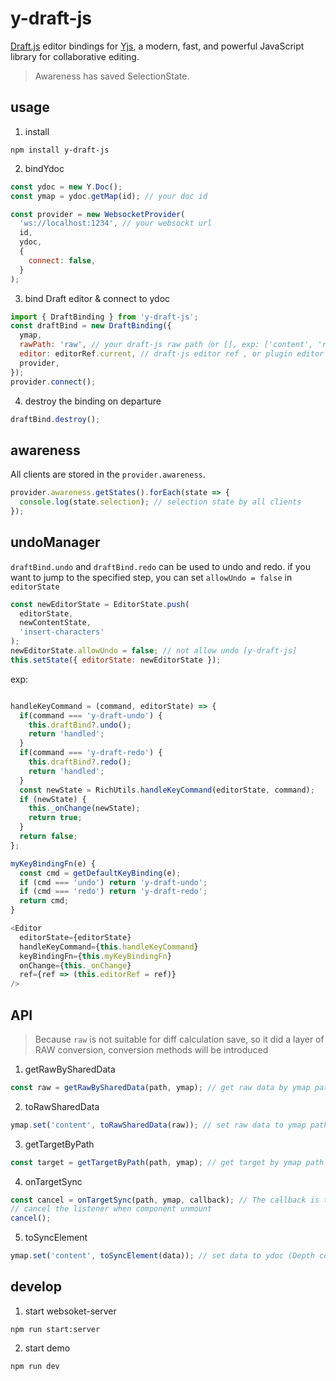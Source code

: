 # y-draft-js

[Draft.js](https://draftjs.org/) editor bindings for [Yjs](https://github.com/yjs/yjs), a modern, fast, and powerful JavaScript library for collaborative editing.

> Awareness has saved SelectionState.

## usage

1. install

```shell
npm install y-draft-js
```

2. bindYdoc

```js
const ydoc = new Y.Doc();
const ymap = ydoc.getMap(id); // your doc id

const provider = new WebsocketProvider(
  'ws://localhost:1234', // your websockt url
  id,
  ydoc,
  {
    connect: false,
  }
);
```

3. bind Draft editor & connect to ydoc

```js
import { DraftBinding } from 'y-draft-js';
const draftBind = new DraftBinding({
  ymap,
  rawPath: 'raw', // your draft-js raw path（or [], exp: ['content', 'raw']）
  editor: editorRef.current, // draft-js editor ref , or plugin editor ref, or null(You can bind the editor asynchronously, exp: draftBind.bindEditor(editorRef.current))
  provider,
});
provider.connect();
```

4. destroy the binding on departure

```js
draftBind.destroy();
```

## awareness

All clients are stored in the `provider.awareness`.

```js
provider.awareness.getStates().forEach(state => {
  console.log(state.selection); // selection state by all clients
});
```

## undoManager

`draftBind.undo` and `draftBind.redo` can be used to undo and redo. if you want to jump to the specified step, you can set `allowUndo = false` in `editorState`

```js
const newEditorState = EditorState.push(
  editorState,
  newContentState,
  'insert-characters'
);
newEditorState.allowUndo = false; // not allow undo [y-draft-js]
this.setState({ editorState: newEditorState });
```

exp:

```js

handleKeyCommand = (command, editorState) => {
  if(command === 'y-draft-undo') {
    this.draftBind?.undo();
    return 'handled';
  }
  if(command === 'y-draft-redo') {
    this.draftBind?.redo();
    return 'handled';
  }
  const newState = RichUtils.handleKeyCommand(editorState, command);
  if (newState) {
    this._onChange(newState);
    return true;
  }
  return false;
};

myKeyBindingFn(e) {
  const cmd = getDefaultKeyBinding(e);
  if (cmd === 'undo') return 'y-draft-undo';
  if (cmd === 'redo') return 'y-draft-redo';
  return cmd;
}
```

```js
<Editor
  editorState={editorState}
  handleKeyCommand={this.handleKeyCommand}
  keyBindingFn={this.myKeyBindingFn}
  onChange={this._onChange}
  ref={ref => (this.editorRef = ref)}
/>
```

## API

> Because `raw` is not suitable for diff calculation save, so it did a layer of RAW conversion, conversion methods will be introduced

1. getRawBySharedData

```js
const raw = getRawBySharedData(path, ymap); // get raw data by ymap path
```

2. toRawSharedData

```js
ymap.set('content', toRawSharedData(raw)); // set raw data to ymap path
```

3. getTargetByPath

```js
const target = getTargetByPath(path, ymap); // get target by ymap path
```

4. onTargetSync

```js
const cancel = onTargetSync(path, ymap, callback); // The callback is triggered when the listening target has a value or target is replaced (This is useful when you are not sure if the data under the destination path exists)
// cancel the listener when component unmount
cancel();
```

5. toSyncElement

```js
ymap.set('content', toSyncElement(data)); // set data to ydoc (Depth conversion of this data，if the data contains raw, it will be converted to ydoc raw)
```

<!-- 性能数据:

更新频率 ≥ 1 次/70ms 光标位置更改错误率 ≤ 1%

更新频率 ≈= 1 次/36ms 光标位置更改错误率 (用户变更光标位置频率 = 1 次/700ms 时 为 2%， <= 1 次/300ms 为 5%))

更新频率 ≤ 1 次/24ms 光标位置更改错误率 (用户变更光标位置频率 = 1 次/700ms 时 为 4%， <= 1 次/300ms 为 5%) -->

## develop

1. start websoket-server

```
npm run start:server
```

2. start demo

```
npm run dev
```
